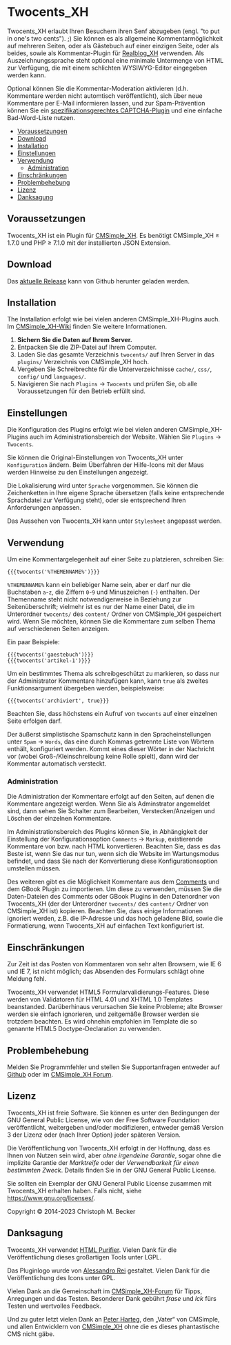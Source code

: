 # Twocents_XH

Twocents_XH erlaubt Ihren Besuchern ihren Senf abzugeben (engl. "to put in
one's two cents"). ;) Sie können es als allgemeine Kommentarmöglichkeit auf
mehreren Seiten, oder als Gästebuch auf einer einzigen Seite, oder als
beides, sowie als Kommentar-Plugin für
[Realblog_XH](https://github.com/cmb69/realblog_xh) verwenden.
Als Auszeichnungssprache steht optional eine minimale Untermenge von HTML
zur Verfügung, die mit einem schlichten WYSIWYG-Editor eingegeben werden kann.

Optional können Sie die Kommentar-Moderation aktivieren (d.h. Kommentare
werden nicht automtisch veröffentlicht), sich über neue Kommentare per
E-Mail informieren lassen, und zur Spam-Prävention können Sie ein
[spezifikationsgerechtes CAPTCHA-Plugin](https://wiki.cmsimple-xh.org/archiv/doku.php/captcha_plugins)
und eine einfache Bad-Word-Liste nutzen.

- [Voraussetzungen](#voraussetzungen)
- [Download](#download)
- [Installation](#installation)
- [Einstellungen](#einstellungen)
- [Verwendung](#verwendung)
  - [Administration](#administration)
- [Einschränkungen](#einschränkungen)
- [Problembehebung](#problembehebung)
- [Lizenz](#lizenz)
- [Danksagung](#danksagung)

## Voraussetzungen

Twocents_XH ist ein Plugin für [CMSimple_XH](https://www.cmsimple-xh.org/de/).
Es benötigt CMSimple_XH ≥ 1.7.0 und PHP ≥ 7.1.0 mit der installierten
JSON Extension.

## Download

Das [aktuelle Release](https://github.com/cmb69/twocents_xh/releases/latest)
kann von Github herunter geladen werden.

## Installation

The Installation erfolgt wie bei vielen anderen CMSimple_XH-Plugins auch.
Im [CMSimple_XH-Wiki](https://wiki.cmsimple-xh.org/de/?fuer-anwender/arbeiten-mit-dem-cms/plugins)
finden Sie weitere Informationen.

1. **Sichern Sie die Daten auf Ihrem Server.**
1. Entpacken Sie die ZIP-Datei auf Ihrem Computer.
1. Laden Sie das gesamte Verzeichnis `twocents/` auf Ihren Server in
   das `plugins/` Verzeichnis von CMSimple_XH hoch.
1. Vergeben Sie Schreibrechte für die Unterverzeichnisse `cache/`,
   `css/`, `config/` und `languages/`.
1. Navigieren Sie nach `Plugins` → `Twocents` und prüfen Sie, ob alle
   Voraussetzungen für den Betrieb erfüllt sind.

## Einstellungen

Die Konfiguration des Plugins erfolgt wie bei vielen anderen
CMSimple_XH-Plugins auch im Administrationsbereich der Website.
Wählen Sie `Plugins` → `Twocents`.

Sie können die Original-Einstellungen von Twocents_XH unter
`Konfiguration` ändern. Beim Überfahren der Hilfe-Icons mit der Maus
werden Hinweise zu den Einstellungen angezeigt.

Die Lokalisierung wird unter `Sprache` vorgenommen. Sie können die
Zeichenketten in Ihre eigene Sprache übersetzen (falls keine entsprechende
Sprachdatei zur Verfügung steht), oder sie entsprechend Ihren Anforderungen
anpassen.

Das Aussehen von Twocents_XH kann unter `Stylesheet` angepasst werden.

## Verwendung

Um eine Kommentargelegenheit auf einer Seite zu platzieren, schreiben Sie:

    {{{twocents('%THEMENNAME%')}}}

`%THEMENNAME%` kann ein beliebiger Name sein, aber er darf nur
die Buchstaben `a`-`z`, die Ziffern `0`-`9` und Minuszeichen (`-`) enthalten.
Der Themenname steht nicht notwendigerweise in Beziehung zur
Seitenüberschrift; vielmehr ist es nur der Name einer Datei, die im
Unterordner `twocents/` des `content/` Ordner von CMSimple_XH gespeichert wird.
Wenn Sie möchten, können Sie die Kommentare zum selben Thema
auf verschiedenen Seiten anzeigen.

Ein paar Beispiele:

    {{{twocents('gaestebuch')}}}
    {{{twocents('artikel-1')}}}

Um ein bestimmtes Thema als schreibgeschützt zu markieren, so dass nur der
Administrator Kommentare hinzufügen kann, kann `true` als zweites
Funktionsargument übergeben werden, beispielsweise:

    {{{twocents('archiviert', true}}}

Beachten Sie, dass höchstens ein Aufruf von `twocents` auf einer einzelnen
Seite erfolgen darf.

Der äußerst simplistische Spamschutz kann in den Spracheinstellungen unter
`Spam` → `Words`, das eine durch Kommas getrennte Liste von
Wörtern enthält, konfiguriert werden. Kommt eines dieser Wörter in der
Nachricht vor (wobei Groß-/Kleinschreibung keine Rolle spielt), dann wird
der Kommentar automatisch versteckt.

### Administration

Die Administration der Kommentare erfolgt auf den Seiten, auf denen die
Kommentare angezeigt werden. Wenn Sie als Adminstrator angemeldet sind, dann
sehen Sie Schalter zum Bearbeiten, Verstecken/Anzeigen und Löschen der
einzelnen Kommentare.

Im Administrationsbereich des Plugins können Sie, in Abhängigkeit der
Einstellung der Konfigurationsoption `Comments` → `Markup`,
existierende Kommentare von bzw. nach HTML konvertieren. Beachten Sie, dass
es das Beste ist, wenn Sie das nur tun, wenn sich die Website im
Wartungsmodus befindet, und dass Sie nach der Konvertierung diese
Konfigurationsoption umstellen müssen.

Des weiteren gibt es die Möglichkeit Kommentare aus dem
[Comments](https://ge-webdesign.de/cmsimpleplugins/?Eigene_Plugins___Comments)
und dem GBook Plugin zu importieren.
Um diese zu verwenden, müssen Sie die Daten-Dateien des Comments
oder GBook Plugins in den Datenordner von Twocents_XH
(der der Unterordner `twocents/` des `content/` Ordner von CMSimple_XH ist)
kopieren.
Beachten Sie, dass einige Informationen ignoriert werden, z.B. die IP-Adresse
und das hoch geladene Bild, sowie die Formatierung,
wenn Twocents_XH auf einfachen Text konfiguriert ist.

## Einschränkungen

Zur Zeit ist das Posten von Kommentaren von sehr alten Browsern,
wie IE 6 und IE 7, ist nicht möglich;
das Absenden des Formulars schlägt ohne Meldung fehl.

Twocents_XH verwendet HTML5 Formularvalidierungs-Features. Diese werden von
Validatoren für HTML 4.01 und XHTML 1.0 Templates beanstanded. Darüberhinaus
verursachen Sie keine Probleme; alte Browser werden sie einfach ignorieren,
und zeitgemäße Browser werden sie trotzdem beachten. Es wird ohnehin
empfohlen im Template die so genannte HTML5 Doctype-Declaration zu
verwenden.

## Problembehebung

Melden Sie Programmfehler und stellen Sie Supportanfragen entweder auf
[Github](https://github.com/cmb69/twocents_xh/issues)
oder im [CMSimple_XH Forum](https://cmsimpleforum.com/).

## Lizenz

Twocents_XH ist freie Software. Sie können es unter den Bedingungen
der GNU General Public License, wie von der Free Software Foundation
veröffentlicht, weitergeben und/oder modifizieren, entweder gemäß
Version 3 der Lizenz oder (nach Ihrer Option) jeder späteren Version.

Die Veröffentlichung von Twocents_XH erfolgt in der Hoffnung, dass es
Ihnen von Nutzen sein wird, aber *ohne irgendeine Garantie*, sogar ohne
die implizite Garantie der *Marktreife* oder der *Verwendbarkeit für einen
bestimmten Zweck*. Details finden Sie in der GNU General Public License.

Sie sollten ein Exemplar der GNU General Public License zusammen mit
Twocents_XH erhalten haben. Falls nicht, siehe <https://www.gnu.org/licenses/>.

Copyright © 2014-2023 Christoph M. Becker

## Danksagung

Twocents_XH verwendet [HTML Purifier](http://htmlpurifier.org/).
Vielen Dank für die Veröffentlichung dieses großartigen Tools unter LGPL.

Das Pluginlogo wurde von [Alessandro Rei](http://www.mentalrey.it/) gestaltet.
Vielen Dank für die Veröffentlichung des Icons unter GPL.

Vielen Dank an die Gemeinschaft im [CMSimple_XH-Forum](http://www.cmsimpleforum.com/)
für Tipps, Anregungen und das Testen.
Besonderer Dank gebührt *frase* und *lck* fürs Testen und wertvolles Feedback.

Und zu guter letzt vielen Dank an [Peter Harteg](http://www.harteg.dk/),
den „Vater“ von CMSimple, und allen Entwicklern von
[CMSimple_XH](https://www.cmsimple-xh.org/de/) ohne die es dieses
phantastische CMS nicht gäbe.
